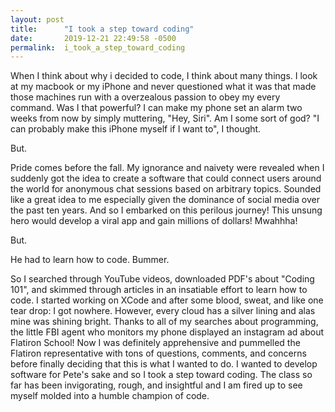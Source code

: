 ```yaml
---
layout: post
title:      "I took a step toward coding"
date:       2019-12-21 22:49:58 -0500
permalink:  i_took_a_step_toward_coding
---
```



When I think about why i decided to code, I think about many things. I look at my macbook or my iPhone and never questioned what it was that made those machines run with a overzealous passion to obey my every command. Was I that powerful? I can make my phone set an alarm two weeks from now by simply muttering, "Hey, Siri". Am I some sort of god?
"I can probably make this iPhone myself if I want to", I thought.

But.

Pride comes before the fall. My ignorance and naivety were revealed when I suddenly got the idea to create a software that could connect users around the world for anonymous chat sessions based on arbitrary topics. Sounded like a great idea to me especially given the dominance of social media over the past ten years. And so I embarked on this perilous journey! This unsung hero would develop a viral app and gain millions of dollars! Mwahhha!

But.

He had to learn how to code. 
Bummer.

So I searched through YouTube videos, downloaded PDF's about "Coding 101", and skimmed through articles in an insatiable effort to learn how to code. I started working on XCode and after some blood, sweat, and like one tear drop: I got nowhere. However, every cloud has a silver lining and alas mine was shining bright. Thanks to all of my searches about programming, the little FBI agent who monitors my phone displayed an instagram ad about Flatiron School! Now I was definitely apprehensive and pummelled the Flatiron representative with tons of questions, comments, and concerns before finally deciding that this is what I wanted to do. I wanted to develop software for Pete's sake and so I took a step toward coding. The class so far has been invigorating, rough, and insightful and I am fired up to see myself molded into a humble champion of code.

